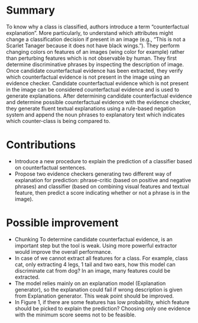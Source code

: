 # Summary
To know why a class is classified, authors introduce a term “counterfactual explanation”. 
More particularly, to understand which attributes might change a classification decision if present in 
an image (e.g., “This is not a Scarlet Tanager because it does not have black wings.”). They perform changing 
colors on features of an images (wing color for example) rather than perturbing features which is not observable by human. 
They first determine discriminative phrases by inspecting the description of image. Once candidate counterfactual 
evidence has been extracted, they verify which counterfactual evidence is not present in the image using an evidence checker. 
Candidate counterfactual evidence which is not present in the image can be considered counterfactual evidence and is used to 
generate explanations. After determining candidate counterfactual evidence and determine possible counterfactual evidence with 
the evidence checker, they generate fluent textual explanations using a rule-based negation system and append the noun phrases 
to explanatory text which indicates which counter-class is being compared to.
# Contributions
-	Introduce a new procedure to explain the prediction of a classifier based on counterfactual sentences.
-	Propose two evidence checkers generating two different way of explanation for prediction: phrase-critic (based on positive and negative phrases) and classifier (based on combining visual features and textual feature, then predict a score indicating whether or not a phrase is in the image).
# Possible improvement
-	Chunking To determine candidate counterfactual evidence, is an important step but the tool is weak. Using more powerful extractor would improve the overall performance.
-	In case of we cannot extract all features for a class. For example, class cat, only extracting 4 legs, 1 tail and two ears, how this model can discriminate cat from dog? In an image, many features could be extracted.
-	The model relies mainly on an explanation model (Explanation generator), so the explanation could fail if wrong description is given from Explanation generator. This weak point should be improved.
-	In Figure 1, if there are some features has low probability, which feature should be picked to explain the prediction?  Choosing only one evidence with the minimum score seems not to be feasible.
